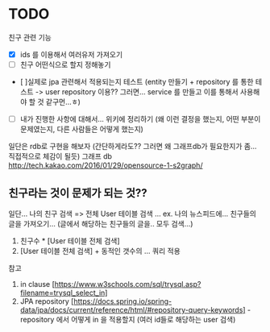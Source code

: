 # TODO 

친구 관련 기능
- [x] ids 를 이용해서 여러유저 가져오기
- [ ] 친구 어떤식으로 할지 정해놓기
- [ ]실제로 jpa 관련해서 적용되는지 테스트 (entity 만들기 + repository 를 통한 테스트 -> user repository 이용?? 그러면… service 를 만들고 이를 통해서 사용해야 할 것 같구먼…ㅎ)
- [ ] 내가 진행한 사항에 대해서... 위키에 정리하기 (왜 이런 결정을 했는지, 어떤 부분이 문제였는지, 다른 사람들은 어떻게 했는지)



일단은 rdb로 구현을 해보자 (간단하게라도?? 그러면 왜 그래프db가 필요한지가 좀… 직접적으로 체감이 될듯)
그래프 db 
http://tech.kakao.com/2016/01/29/opensource-1-s2graph/



## 친구라는 것이 문제가 되는 것??

일단… 나의 친구 검색 => 전체 User 테이블 검색
…
ex. 나의 뉴스피드에… 친구들의 글을 가져오기… (글에서 해당하는 친구들의 글을.. 모두 검색…)
1. 친구수 * [User 테이블 전체 검색]
2. [User 테이블 전체 검색] + 동적인 갯수의 … 쿼리 적용 






참고
1. in clause [https://www.w3schools.com/sql/trysql.asp?filename=trysql_select_in]
2. JPA repository [https://docs.spring.io/spring-data/jpa/docs/current/reference/html/#repository-query-keywords] - repository 에서 어떻게 in 을 적용할지 (여러 id들로 해당하는 user 검색)